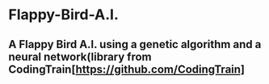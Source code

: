 # Flappy-Bird-A.I.

## A Flappy Bird A.I. using a genetic algorithm and a neural network(library from CodingTrain[https://github.com/CodingTrain]
